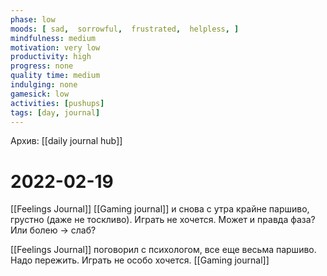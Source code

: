 ```yaml
---
phase: low
moods: [ sad,  sorrowful,  frustrated,  helpless, ]
mindfulness: medium
motivation: very low
productivity: high
progress: none
quality time: medium
indulging: none
gamesick: low
activities: [pushups]
tags: [day, journal]
---
```

Архив: [[daily journal hub]]
# 2022-02-19
[[Feelings Journal]] [[Gaming journal]] и снова с утра крайне паршиво, грустно (даже не тоскливо). Играть не хочется. Может и правда фаза? Или болею -> слаб?

[[Feelings Journal]] поговорил с психологом, все еще весьма паршиво. Надо пережить. Играть не особо хочется. [[Gaming journal]]
